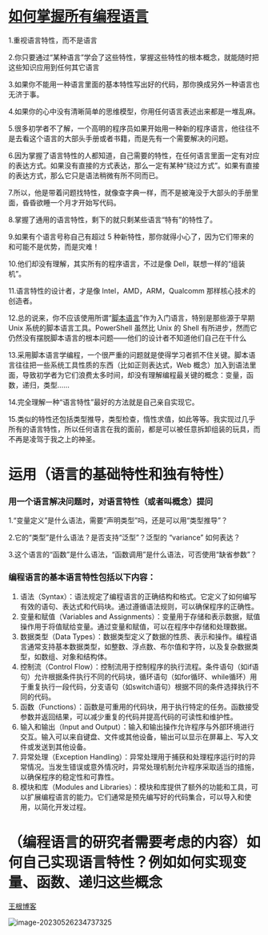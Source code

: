 # [如何掌握所有编程语言](http://www.yinwang.org/blog-cn/2017/07/06/master-pl)

1.重视语言特性，而不是语言

2.你只要通过“某种语言”学会了这些特性，掌握这些特性的根本概念，就能随时把这些知识应用到任何其它语言

3.如果你不能用一种语言里面的基本特性写出好的代码，那你换成另外一种语言也无济于事。

4.如果你的心中没有清晰简单的思维模型，你用任何语言表述出来都是一堆乱麻。

5.很多初学者不了解，一个高明的程序员如果开始用一种新的程序语言，他往往不是去看这个语言的大部头手册或者书籍，而是先有一个需要解决的问题。

6.因为掌握了语言特性的人都知道，自己需要的特性，在任何语言里面一定有对应的表达方式。如果没有直接的方式表达，那么一定有某种“绕过方式”。如果有直接的表达方式，那么它只是语法稍微有所不同而已。

7.所以，他是带着问题找特性，就像查字典一样，而不是被淹没于大部头的手册里面，昏昏欲睡一个月才开始写代码。

8.掌握了通用的语言特性，剩下的就只剩某些语言“特有”的特性了。

9.如果有个语言号称自己有超过 5 种新特性，那你就得小心了，因为它们带来的和可能不是优势，而是灾难！

10.他们却没有理解，其实所有的程序语言，不过是像 Dell，联想一样的“组装机”。

11.语言特性的设计者，才是像 Intel，AMD，ARM，Qualcomm 那样核心技术的创造者。

12.总的说来，你不应该使用所谓“[脚本语言](http://www.yinwang.org/blog-cn/2013/03/29/scripting-language)”作为入门语言，特别是那些源于早期 Unix 系统的脚本语言工具。PowerShell 虽然比 Unix 的 Shell 有所进步，然而它仍然没有摆脱脚本语言的根本问题——他们的设计者不知道他们自己在干什么 

13.采用脚本语言学编程，一个很严重的问题就是使得学习者抓不住关键。脚本语言往往把一些系统工具性质的东西（比如正则表达式，Web 概念）加入到语法里面，导致初学者为它们浪费太多时间，却没有理解编程最关键的概念：变量，函数，递归，类型……

14.完全理解一种“语言特性”最好的方法就是自己亲自实现它。

15.类似的特性还包括类型推导，类型检查，惰性求值，如此等等。我实现过几乎所有的语言特性，所以任何语言在我的面前，都是可以被任意拆卸组装的玩具，而不再是凌驾于我之上的神圣。

# 运用（语言的基础特性和独有特性）

### 用一个语言解决问题时，对语言特性（或者叫概念）提问

1.“变量定义”是什么语法，需要“声明类型”吗，还是可以用“类型推导”？

2.它的“类型”是什么语法？是否支持“泛型”？泛型的 “variance” 如何表达？

3.这个语言的“函数”是什么语法，“函数调用”是什么语法，可否使用“缺省参数”？

### 编程语言的基本语言特性包括以下内容：

1. 语法（Syntax）：语法规定了编程语言的正确结构和格式。它定义了如何编写有效的语句、表达式和代码块。通过遵循语法规则，可以确保程序的正确性。
2. 变量和赋值（Variables and Assignments）：变量用于存储和表示数据，赋值操作用于将值赋给变量。通过变量和赋值，可以在程序中存储和处理数据。
3. 数据类型（Data Types）：数据类型定义了数据的性质、表示和操作。编程语言通常支持基本数据类型，如整数、浮点数、布尔值和字符，以及复杂数据类型，如数组、对象和结构体。
4. 控制流（Control Flow）：控制流用于控制程序的执行流程。条件语句（如if语句）允许根据条件执行不同的代码块，循环语句（如for循环、while循环）用于重复执行一段代码，分支语句（如switch语句）根据不同的条件选择执行不同的代码。
5. 函数（Functions）：函数是可重用的代码块，用于执行特定的任务。函数接受参数并返回结果，可以减少重复的代码并提高代码的可读性和维护性。
6. 输入和输出（Input and Output）：输入和输出操作允许程序与外部环境进行交互。输入可以来自键盘、文件或其他设备，输出可以显示在屏幕上、写入文件或发送到其他设备。
7. 异常处理（Exception Handling）：异常处理用于捕获和处理程序运行时的异常情况。当发生错误或意外情况时，异常处理机制允许程序采取适当的措施，以确保程序的稳定性和可靠性。
8. 模块和库（Modules and Libraries）：模块和库提供了额外的功能和工具，可以扩展编程语言的能力。它们通常是预先编写好的代码集合，可以导入和使用，以简化开发过程。

# （编程语言的研究者需要考虑的内容）如何自己实现语言特性？例如如何实现变量、函数、递归这些概念

[王根博客](https://www.yinwang.org/)

![image-20230526234737325](https://cdn.jsdelivr.net/gh/lsyhahaha/Mytypora/img/202305262347657.png)